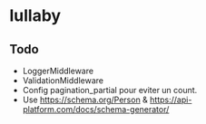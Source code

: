 # lullaby

## Todo

* LoggerMiddleware
* ValidationMiddleware
* Config pagination_partial pour eviter un count.
* Use https://schema.org/Person & https://api-platform.com/docs/schema-generator/